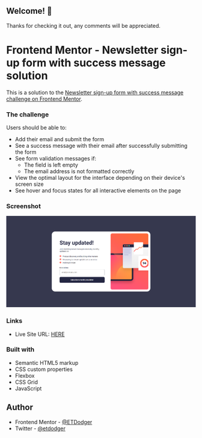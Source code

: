 ## Welcome! 👋

Thanks for checking it out, any comments will be appreciated.

# Frontend Mentor - Newsletter sign-up form with success message solution

This is a solution to the [Newsletter sign-up form with success message challenge on Frontend Mentor](https://www.frontendmentor.io/challenges/newsletter-signup-form-with-success-message-3FC1AZbNrv).

### The challenge

Users should be able to:

- Add their email and submit the form
- See a success message with their email after successfully submitting the form
- See form validation messages if:
  - The field is left empty
  - The email address is not formatted correctly
- View the optimal layout for the interface depending on their device's screen size
- See hover and focus states for all interactive elements on the page

### Screenshot

![](./illustSS.png)

### Links

- Live Site URL: [HERE](https://omar-ashraf2.github.io/newsletter-sign-up-with-success-message-frontendMentor/)

### Built with

- Semantic HTML5 markup
- CSS custom properties
- Flexbox
- CSS Grid
- JavaScript

## Author

- Frontend Mentor - [@ETDodger](https://www.frontendmentor.io/profile/ETDodger)
- Twitter - [@etdodger](https://twitter.com/etdodger)
